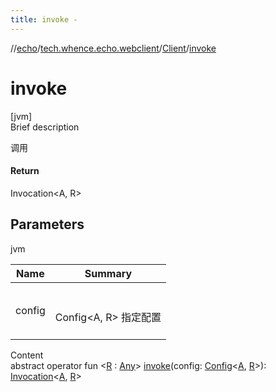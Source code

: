 ```yaml
---
title: invoke -
---
```

//[echo](../../index.md)/[tech.whence.echo.webclient](../index.md)/[Client](index.md)/[invoke](invoke.md)



# invoke  
[jvm]  
Brief description  


调用



#### Return  


Invocation<A, R>



## Parameters  
  
jvm  
  
|  Name|  Summary| 
|---|---|
| config| <br><br>Config<A, R> 指定配置<br><br>
  
  
Content  
abstract operator fun <[R](invoke.md) : [Any](https://kotlinlang.org/api/latest/jvm/stdlib/kotlin/-any/index.html)> [invoke](invoke.md)(config: [Config](../-config/index.md)<[A](index.md), [R](invoke.md)>): [Invocation](../-invocation/index.md)<[A](index.md), [R](invoke.md)>  



